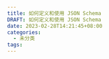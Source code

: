 ```yaml
---
title: 如何定义和使用 JSON Schema
DRAFT: 如何定义和使用 JSON Schema
date: 2023-02-28T14:21:45+08:00
categories:
  - 未分类
tags:
---
```

